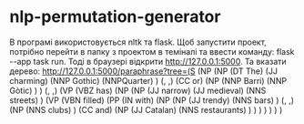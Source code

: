 # nlp-permutation-generator
В програмі використовується nltk та flask. 
Щоб запустити проект, потрібно перейти в папку з проектом в теміналі та ввести команду: flask --app task run.
Тоді в браузері відкрити http://127.0.0.1:5000. 
Та вказати дерево: http://127.0.0.1:5000/paraphrase?tree=(S (NP (NP (DT The) (JJ charming) (NNP Gothic) (NNPQuarter) ) (, ,) (CC or) (NP (NNP Barri) (NNP Gòtic) ) ) (, ,) (VP (VBZ has) (NP (NP (JJ narrow) (JJ medieval) (NNS streets) ) (VP (VBN filled) (PP (IN with) (NP (NP (JJ trendy) (NNS bars) ) (, ,) (NP (NNS clubs) ) (CC and) (NP (JJ Catalan) (NNS restaurants) ) ) ) ) ) ) )
